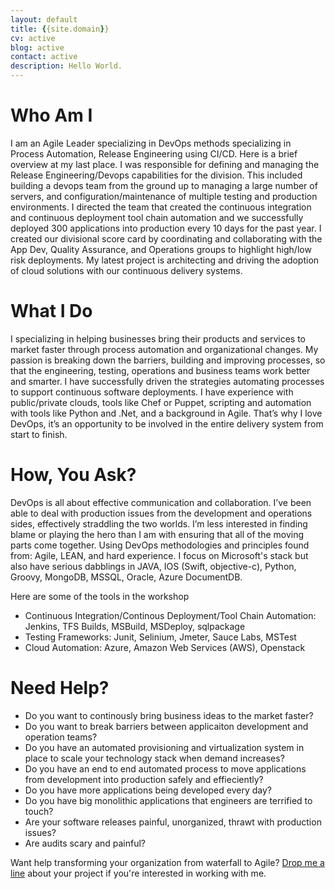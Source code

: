 ```yaml
---
layout: default
title: {{site.domain}}
cv: active
blog: active
contact: active
description: Hello World.
---
```


# Who Am I
I am an Agile Leader specializing in DevOps methods specializing in Process Automation, Release Engineering using CI/CD. 
Here is a brief overview at my last place. I was responsible for defining and managing the Release Engineering/Devops capabilities for the division. 
This included building a devops team from the ground up to managing a large number of servers, and configuration/maintenance of multiple testing and production environments. I directed the team that created the continuous integration and continuous deployment tool chain automation and we successfully deployed 300 applications into production every 10 days for the past year. I created our divisional score card by coordinating and collaborating with the App Dev, Quality Assurance, and Operations groups to highlight high/low risk deployments. My latest project is architecting and driving the adoption of cloud solutions with our continuous delivery systems.</p>

# What I Do
I specializing in helping businesses bring their products and services to market faster through process automation and organizational changes.
My passion is breaking down the barriers, building and improving processes, so that the engineering, testing, operations and business teams work better and smarter. I have successfully driven the strategies automating processes to support continuous software deployments. I have experience with public/private clouds, tools like Chef or Puppet, scripting and automation with tools like Python and .Net, and a background in Agile. That’s why I love DevOps, it’s an opportunity to be involved in the entire delivery system from start to finish. 

# How, You Ask?
DevOps is all about effective communication and collaboration. I’ve been able to deal with production issues from the development and operations sides, effectively straddling the two worlds. I’m less interested in finding blame or playing the hero than I am with ensuring that all of the moving parts come together. Using DevOps methodologies and principles found from: Agile, LEAN, and hard experience.
I focus on Microsoft's stack but also have serious dabblings in JAVA, IOS (Swift, objective-c), Python, Groovy, MongoDB, MSSQL, Oracle, Azure DocumentDB.

Here are some of the tools in the workshop
- Continuous Integration/Continous Deployment/Tool Chain Automation:
	Jenkins, TFS Builds, MSBuild, MSDeploy, sqlpackage
- Testing Frameworks:
	Junit, Selinium, Jmeter, Sauce Labs, MSTest
- Cloud Automation:
	Azure, Amazon Web Services (AWS), Openstack
# Need Help?
- Do you want to continously bring business ideas to the market faster?
- Do you want to break barriers between applicaiton development and operation teams?
- Do you have an automated provisioning and virtualization system in place to scale your technology stack when demand increases?
- Do you have an end to end automated process to move applications from development into production safely and effieciently?
- Do you have more applications being developed every day?
- Do you have big monolithic applications that engineers are terrified to touch?
- Are your software releases painful, unorganized, thrawt with production issues?
- Are audits scary and painful?


Want help transforming your organization from waterfall to Agile? <a href="/contact">Drop me a line</a> about your project if you're interested in working with me.</p>
	






